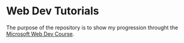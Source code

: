 # Web Dev Tutorials

The purpose of the repository is to show my progression throught the [Microsoft Web Dev Course](https://github.com/AutoAFK/Web-Dev-For-Beginners).
